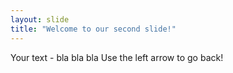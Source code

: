 ```yaml
---
layout: slide
title: "Welcome to our second slide!"
---
```

Your text - bla bla bla
Use the left arrow to go back!
